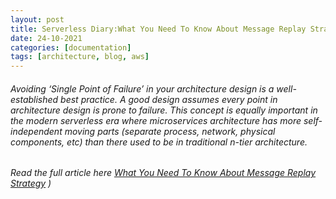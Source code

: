 ```yaml
---
layout: post
title: Serverless Diary:What You Need To Know About Message Replay Strategy
date: 24-10-2021
categories: [documentation]
tags: [architecture, blog, aws]
---
```


###### Avoiding ‘Single Point of Failure’ in your architecture design is a well-established best practice. A good design assumes every point in architecture design is prone to failure. This concept is equally important in the modern serverless era where microservices architecture has more self-independent moving parts (separate process, network, physical components, etc) than there used to be in traditional n-tier architecture.

###### Read the full article here [What You Need To Know About Message Replay Strategy](https://kothiyal-anuj.medium.com/serverless-diary-what-you-need-to-know-about-message-replay-strategy-5018fe670ff1) )



